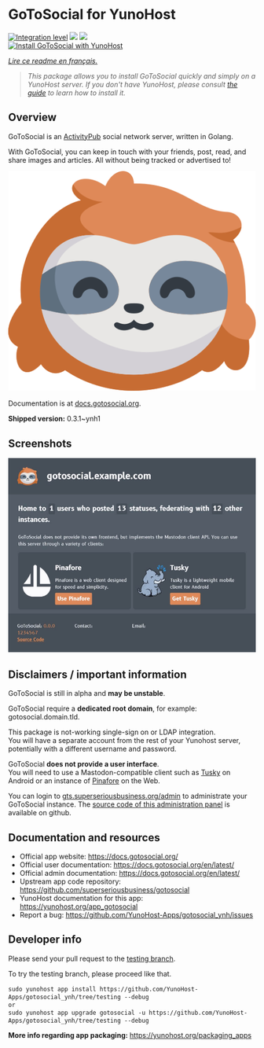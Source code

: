 <!--
N.B.: This README was automatically generated by https://github.com/YunoHost/apps/tree/master/tools/README-generator
It shall NOT be edited by hand.
-->

# GoToSocial for YunoHost

[![Integration level](https://dash.yunohost.org/integration/gotosocial.svg)](https://dash.yunohost.org/appci/app/gotosocial) ![](https://ci-apps.yunohost.org/ci/badges/gotosocial.status.svg) ![](https://ci-apps.yunohost.org/ci/badges/gotosocial.maintain.svg)  
[![Install GoToSocial with YunoHost](https://install-app.yunohost.org/install-with-yunohost.svg)](https://install-app.yunohost.org/?app=gotosocial)

*[Lire ce readme en français.](./README_fr.md)*

> *This package allows you to install GoToSocial quickly and simply on a YunoHost server.
If you don't have YunoHost, please consult [the guide](https://yunohost.org/#/install) to learn how to install it.*

## Overview

GoToSocial is an [ActivityPub](https://activitypub.rocks/) social network server, written in Golang.

With GoToSocial, you can keep in touch with your friends, post, read, and share images and articles. All without being tracked or advertised to!

![](./doc/logo_sloth.png)

Documentation is at [docs.gotosocial.org](https://docs.gotosocial.org).


**Shipped version:** 0.3.1~ynh1



## Screenshots

![](./doc/screenshots/screenshot.jpg)

## Disclaimers / important information

GoToSocial is still in alpha and **may be unstable**.

GoToSocial require a **dedicated root domain**, for example: gotosocial.domain.tld.

This package is not-working single-sign on or LDAP integration.  
You will have a separate account from the rest of your Yunohost server, potentially with a different username and password.

GoToSocial **does not provide a user interface**.  
You will need to use a Mastodon-compatible client such as [Tusky](https://tusky.app/) on Android or an instance of [Pinafore](https://pinafore.social/) on the Web.

You can login to [gts.superseriousbusiness.org/admin](https://gts.superseriousbusiness.org/admin/) to administrate your GoToSocial instance.
The [source code of this administration panel](https://github.com/superseriousbusiness/gotosocial-admin) is available on github.

## Documentation and resources

* Official app website: https://docs.gotosocial.org/
* Official user documentation: https://docs.gotosocial.org/en/latest/
* Official admin documentation: https://docs.gotosocial.org/en/latest/
* Upstream app code repository: https://github.com/superseriousbusiness/gotosocial
* YunoHost documentation for this app: https://yunohost.org/app_gotosocial
* Report a bug: https://github.com/YunoHost-Apps/gotosocial_ynh/issues

## Developer info

Please send your pull request to the [testing branch](https://github.com/YunoHost-Apps/gotosocial_ynh/tree/testing).

To try the testing branch, please proceed like that.
```
sudo yunohost app install https://github.com/YunoHost-Apps/gotosocial_ynh/tree/testing --debug
or
sudo yunohost app upgrade gotosocial -u https://github.com/YunoHost-Apps/gotosocial_ynh/tree/testing --debug
```

**More info regarding app packaging:** https://yunohost.org/packaging_apps
